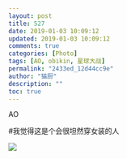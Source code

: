 ```yaml
---
layout: post
title: 527
date: 2019-01-03 10:09:12
updated: 2019-01-03 10:09:12
comments: true
categories: [Photo]
tags: [AO, obikin, 星球大战]
permalink: "2433ed_12d44cc9e"
author: "猫厨"
description: ""
toc: true
---
```


<p>AO</p> 
<p>#我觉得这是个会很坦然穿女装的人</p>

![](/img/img_cVZNdzJtQk9JV2RSaXA1VnhodnBtVjFQakhIL1ZrNUl3RTQ5SzE1ZlVWV1V4c2R5SHN1bDB3PT0.jpg)